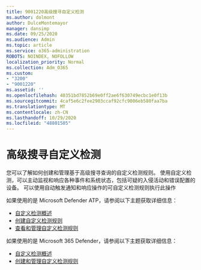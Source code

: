```yaml
---
title: 9001220高级搜寻自定义检测
ms.author: dolmont
author: DulceMontemayor
manager: dansimp
ms.date: 09/25/2020
ms.audience: Admin
ms.topic: article
ms.service: o365-administration
ROBOTS: NOINDEX, NOFOLLOW
localization_priority: Normal
ms.collection: Adm_O365
ms.custom:
- "3200"
- "9001220"
ms.assetid: ''
ms.openlocfilehash: 40351bd7852b69e0ff2ae6f630749ecbc1e0f13b
ms.sourcegitcommit: 4caf5e6c2fee2903ccaf92cfc9006eb580faa7ba
ms.translationtype: MT
ms.contentlocale: zh-CN
ms.lasthandoff: 10/29/2020
ms.locfileid: "48801505"
---
```

# <a name="advanced-hunting-custom-detections"></a>高级搜寻自定义检测

您可以了解如何创建和管理基于高级搜寻查询的自定义检测规则。 使用自定义检测，可以主动监视和响应各种事件和系统状态，包括可疑的入侵活动和错误配置的设备。 可以使用自动触发通知和响应操作的可自定义检测规则执行此操作
  
如果使用的是 Microsoft Defender ATP，请参阅以下主题获取详细信息： 
- [自定义检测概述](https://docs.microsoft.com/windows/security/threat-protection/microsoft-defender-atp/overview-custom-detections)
- [创建自定义检测规则](https://docs.microsoft.com/windows/security/threat-protection/microsoft-defender-atp/custom-detection-rules)
- [查看和管理自定义检测规则](https://docs.microsoft.com/windows/security/threat-protection/microsoft-defender-atp/custom-detections-manage)

如果使用的是 Microsoft 365 Defender，请参阅以下主题获取详细信息： 
- [自定义检测概述](https://docs.microsoft.com/microsoft-365/security/mtp/custom-detections-overview)
- [创建和管理自定义检测规则](https://docs.microsoft.com/microsoft-365/security/mtp/custom-detection-rules)
